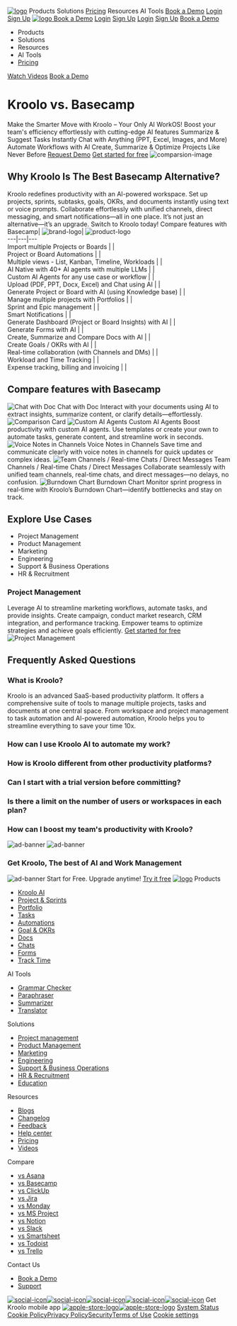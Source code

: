 [![logo](https://kroolo.com/_next/static/media/logo.17192f99.svg)](https://kroolo.com/)
Products
Solutions
[Pricing](https://kroolo.com/pricing)
Resources
AI Tools
[Book a Demo](https://kroolo.com/book-demo)
[Login](https://app.kroolo.com/signin)
[Sign Up](https://app.kroolo.com/signup)
[ ![logo](https://kroolo.com/_next/static/media/logo.17192f99.svg) ](https://kroolo.com/)
[Book a Demo](https://kroolo.com/book-demo)
[Login](https://app.kroolo.com/signin)
[Sign Up](https://app.kroolo.com/signup)
[Login](https://app.kroolo.com/signin)
[Sign Up](https://app.kroolo.com/signup)
[Book a Demo](https://kroolo.com/book-demo)
  * Products
  * Solutions
  * Resources
  * AI Tools
  * [Pricing](https://kroolo.com/pricing)


[Watch Videos](https://kroolo.com/videos)
[Book a Demo](https://kroolo.com/book-demo)
# Kroolo  vs. Basecamp
Make the Smarter Move with Kroolo – Your Only AI WorkOS! Boost your team's efficiency effortlessly with cutting-edge AI features
Summarize & Suggest Tasks Instantly
Chat with Anything (PPT, Excel, Images, and More)
Automate Workflows with AI
Create, Summarize & Optimize Projects Like Never Before
[Request Demo](https://kroolo.com/book-demo)
[Get started for free](https://app.kroolo.com/signup)
![comparsion-image](https://kroolo.com/_next/static/media/basecamp-comparision.ee02ec29.svg)
## Why  Kroolo  Is The Best Basecamp Alternative?
Kroolo redefines productivity with an AI-powered workspace. Set up projects, sprints, subtasks, goals, OKRs, and documents instantly using text or voice prompts. Collaborate effortlessly with unified channels, direct messaging, and smart notifications—all in one place. It’s not just an alternative—it’s an upgrade. Switch to Kroolo today!
Compare features with Basecamp| ![brand-logo](https://kroolo.com/_next/static/media/brand-mini-logo.4a46c053.svg)| ![product-logo](https://kroolo.com/_next/static/media/basecamp-logo.14b3ea37.svg)  
---|---|---  
Import multiple Projects or Boards |  |   
Project or Board Automations |  |   
Multiple views - List, Kanban, Timeline, Workloads |  |   
AI Native with 40+ AI agents with multiple LLMs |  |   
Custom AI Agents for any use case or workflow |  |   
Upload (PDF, PPT, Docx, Excel) and Chat using AI |  |   
Generate Project or Board with AI (using Knowledge base) |  |   
Manage multiple projects with Portfolios |  |   
Sprint and Epic management |  |   
Smart Notifications |  |   
Generate Dashboard (Project or Board Insights) with AI |  |   
Generate Forms with AI |  |   
Create, Summarize and Compare Docs with AI |  |   
Create Goals / OKRs with AI |  |   
Real-time collaboration (with Channels and DMs) |  |   
Workload and Time Tracking |  |   
Expense tracking, billing and invoicing |  |   
## Compare features with Basecamp
![Chat with Doc](https://kroolo.com/_next/static/media/chat-with-doc.74b163d0.svg)
Chat with Doc
Interact with your documents using AI to extract insights, summarize content, or clarify details—effortlessly.
![Comparison Card](https://kroolo.com/_next/static/media/compare-cards.b69370e8.svg)
![Custom AI Agents](https://kroolo.com/_next/static/media/custom-ai-agents.75871da9.svg)
Custom AI Agents
Boost productivity with custom AI agents. Use templates or create your own to automate tasks, generate content, and streamline work in seconds.
![Voice Notes in Channels](https://kroolo.com/_next/static/media/voice-notes.0f8f20d4.svg)
Voice Notes in Channels
Save time and communicate clearly with voice notes in channels for quick updates or complex ideas.
![Team Channels / Real-time Chats / Direct Messages](https://kroolo.com/_next/static/media/real-time-chats.2acd7b18.svg)
Team Channels / Real-time Chats / Direct Messages
Collaborate seamlessly with unified team channels, real-time chats, and direct messages—no delays, no confusion.
![Burndown Chart](https://kroolo.com/_next/static/media/burndown-chart.d1b0d0ad.svg)
Burndown Chart
Monitor sprint progress in real-time with Kroolo’s Burndown Chart—identify bottlenecks and stay on track.
## Explore Use Cases
  * Project Management
  * Product Management
  * Marketing
  * Engineering
  * Support & Business Operations
  * HR & Recruitment


### Project Management
Leverage AI to streamline marketing workflows, automate tasks, and provide insights. Create campaign, conduct market research, CRM integration, and performance tracking. Empower teams to optimize strategies and achieve goals efficiently.
[Get started for free](https://app.kroolo.com/signup)
![Project Management](https://kroolo.com/_next/static/media/project-management.caed9f35.svg)
## Frequently Asked Questions
### What is Kroolo?
Kroolo is an advanced SaaS-based productivity platform. It offers a comprehensive suite of tools to manage multiple projects, tasks and documents at one central space. From workspace and project management to task automation and AI-powered automation, Kroolo helps you to streamline everything to save your time 10x.
### How can I use Kroolo AI to automate my work?
### How is Kroolo different from other productivity platforms?
### Can I start with a trial version before committing?
### Is there a limit on the number of users or workspaces in each plan?
### How can I boost my team's productivity with Kroolo?
![ad-banner](https://kroolo.com/_next/static/media/bg-advertisement.a29af97d.svg)
![ad-banner](https://kroolo.com/_next/static/media/ad-logo.953d9558.svg)
### Get Kroolo, The best of AI and Work Management
![ad-banner](https://kroolo.com/_next/static/media/star.35dba63e.svg)
Start for Free. Upgrade anytime!
[Try it free](https://app.kroolo.com/signup)
[![logo](https://kroolo.com/_next/static/media/logo.17192f99.svg)](https://kroolo.com/)
Products
  * [Kroolo AI](https://kroolo.com/features/ai)
  * [Project & Sprints](https://kroolo.com/features/projects)
  * [Portfolio](https://kroolo.com/features/portfolio)
  * [Tasks](https://kroolo.com/features/tasks)
  * [Automations](https://kroolo.com/features/automations)
  * [Goal & OKRs](https://kroolo.com/features/goals)
  * [Docs](https://kroolo.com/features/docs)
  * [Chats](https://kroolo.com/features/chats)
  * [Forms](https://kroolo.com/features/forms)
  * [Track Time](https://kroolo.com/features/track-time)


AI Tools
  * [Grammar Checker](https://kroolo.com/ai-tools/grammar-checker)
  * [Paraphraser](https://kroolo.com/ai-tools/paraphraser)
  * [Summarizer](https://kroolo.com/ai-tools/summarizer)
  * [Translator](https://kroolo.com/ai-tools/translator)


Solutions
  * [Project management](https://kroolo.com/solutions/project-management)
  * [Product Management](https://kroolo.com/solutions/product-management)
  * [Marketing](https://kroolo.com/solutions/marketing)
  * [Engineering](https://kroolo.com/solutions/engineering)
  * [Support & Business Operations](https://kroolo.com/solutions/business-operations)
  * [HR & Recruitment](https://kroolo.com/solutions/hr-recruitment)
  * [Education](https://kroolo.com/solutions/k12-education)


Resources
  * [Blogs](https://kroolo.com/blog)
  * [Changelog](https://kroolo.featurebase.app/changelog)
  * [Feedback](https://kroolo.featurebase.app)
  * [Help center](https://help.kroolo.com/)
  * [Pricing](https://kroolo.com/pricing)
  * [Videos](https://kroolo.com/videos)


Compare
  * [vs Asana](https://kroolo.com/compare/kroolo-vs-asana)
  * [vs Basecamp](https://kroolo.com/compare/kroolo-vs-basecamp)
  * [vs ClickUp](https://kroolo.com/compare/kroolo-vs-clickup)
  * [vs Jira](https://kroolo.com/compare/kroolo-vs-jira)
  * [vs Monday](https://kroolo.com/compare/kroolo-vs-monday)
  * [vs MS Project](https://kroolo.com/compare/kroolo-vs-microsoft-project)
  * [vs Notion](https://kroolo.com/compare/kroolo-vs-notion)
  * [vs Slack](https://kroolo.com/compare/kroolo-vs-slack)
  * [vs Smartsheet](https://kroolo.com/compare/kroolo-vs-smartsheet)
  * [vs Todoist](https://kroolo.com/compare/kroolo-vs-todoist)
  * [vs Trello](https://kroolo.com/compare/kroolo-vs-trello)


Contact Us
  * [Book a Demo](https://kroolo.com/book-demo)
  * [Support](https://kroolo.com/contact-support)


[![social-icon](https://kroolo.com/_next/static/media/LinkedinIC.649b6cf5.svg)](https://www.linkedin.com/company/getkroolo/)[![social-icon](https://kroolo.com/_next/static/media/FacebbokIC.4b12489e.svg)](https://www.facebook.com/people/Kroolo/61553808299270/)[![social-icon](https://kroolo.com/_next/static/media/InstaGramIc.a0617909.svg)](https://www.instagram.com/getkroolo)[![social-icon](https://kroolo.com/_next/static/media/TweeterIc.8613d45d.svg)](https://www.twitter.com/getkroolo)[![social-icon](https://kroolo.com/_next/static/media/YoutubeIC.b846fe90.svg)](https://youtube.com/@getkroolo?si=z2hD5yQsZ7h6jhdw)
Get Kroolo mobile app
[![apple-store-logo](https://kroolo.com/_next/static/media/apple-store.6f836c45.svg)](https://apps.apple.com/in/app/kroolo/id6740263578)[![apple-store-logo](https://kroolo.com/_next/static/media/play-store.4092579a.svg)](https://play.google.com/store/apps/details?id=com.kroolo.app)
[ System Status ](https://kroolo.statuspage.io/)
[Cookie Policy](https://kroolo.com/legal/cookie-policy)[Privacy Policy](https://kroolo.com/legal/privacy-policy)[Security](https://kroolo.com/legal/security)[Terms of Use](https://kroolo.com/legal/terms-of-use)
[Cookie settings](https://kroolo.com/compare/kroolo-vs-basecamp)
